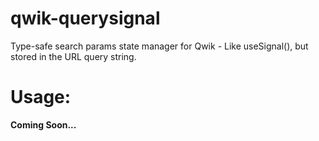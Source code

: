 # qwik-querysignal

Type-safe search params state manager for Qwik - Like useSignal(), but stored in the URL query string.

# Usage:

**Coming Soon...**
